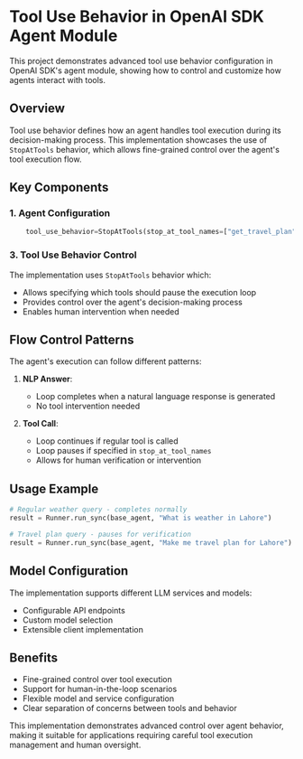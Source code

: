 # Tool Use Behavior in OpenAI SDK Agent Module

This project demonstrates advanced tool use behavior configuration in OpenAI SDK's agent module, showing how to control and customize how agents interact with tools.

## Overview

Tool use behavior defines how an agent handles tool execution during its decision-making process. This implementation showcases the use of `StopAtTools` behavior, which allows fine-grained control over the agent's tool execution flow.

## Key Components

### 1. Agent Configuration

```python
    tool_use_behavior=StopAtTools(stop_at_tool_names=["get_travel_plan"])
```


### 3. Tool Use Behavior Control

The implementation uses `StopAtTools` behavior which:
- Allows specifying which tools should pause the execution loop
- Provides control over the agent's decision-making process
- Enables human intervention when needed

## Flow Control Patterns

The agent's execution can follow different patterns:

1. **NLP Answer**: 
   - Loop completes when a natural language response is generated
   - No tool intervention needed

2. **Tool Call**:
   - Loop continues if regular tool is called
   - Loop pauses if specified in `stop_at_tool_names`
   - Allows for human verification or intervention

## Usage Example

```python
# Regular weather query - completes normally
result = Runner.run_sync(base_agent, "What is weather in Lahore")

# Travel plan query - pauses for verification
result = Runner.run_sync(base_agent, "Make me travel plan for Lahore")
```

## Model Configuration

The implementation supports different LLM services and models:
- Configurable API endpoints
- Custom model selection
- Extensible client implementation

## Benefits

- Fine-grained control over tool execution
- Support for human-in-the-loop scenarios
- Flexible model and service configuration
- Clear separation of concerns between tools and behavior

This implementation demonstrates advanced control over agent behavior, making it suitable for applications requiring careful tool execution management and human oversight.
